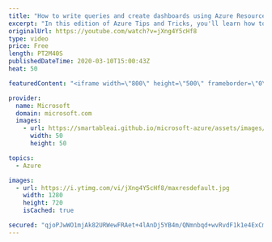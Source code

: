 ```yaml
---
title: "How to write queries and create dashboards using Azure Resource Graph | Azure Tips and Tricks"
excerpt: "In this edition of Azure Tips and Tricks, you'll learn how to write queries and create dashboards using the full power of Azure Resource Graph.   For more tips and tricks, visit: http://azuredev.tips    Get started with 12 months of free services and $200 USD in credit. Create your free account today"
originalUrl: https://youtube.com/watch?v=jXng4Y5cHf8
type: video
price: Free
length: PT2M40S
publishedDateTime: 2020-03-10T15:00:43Z
heat: 50

featuredContent: "<iframe width=\"800\" height=\"500\" frameborder=\"0\" src=\"https://www.youtube.com/embed/jXng4Y5cHf8\" allow=\"accelerometer; autoplay; encrypted-media; gyroscope; picture-in-picture\" allowfullscreen></iframe>"

provider:
  name: Microsoft
  domain: microsoft.com
  images:
    - url: https://smartableai.github.io/microsoft-azure/assets/images/organizations/microsoft.com-50x50.jpg
      width: 50
      height: 50

topics:
  - Azure

images:
  - url: https://i.ytimg.com/vi/jXng4Y5cHf8/maxresdefault.jpg
    width: 1280
    height: 720
    isCached: true

secured: "qjoPJwWO1mjAk82URWewFRAet+4lAnDj5YB4m/QNmnbqd+wvRvdF1k1e4ExCmNzalYFOnDZFn1/3MDipKQo/Br5razNxZSm8XzNH8ZkxFnWqrO8ciae1kUC1Fo8rBvWeSqEyQF/0/jXzwpr8GlBtkPFctj0JKK7GyWt0I+qHdK5sZIWU+CXZq76ubGVDncnHyt75Y2wu6JL0gpakVhS7BH3wE5hMxJr/v+7TyXpxKxOhKcx+4FLN5fehwUyUOnJVOH0z/UluxjHbkQ75Vh5vMlrUnaMkXYqvOkrQRUXz2XyJfX1PyvpuMwgP0fqspgrZ33AOjrOSwN+HVGjnjc1ou/0B//jLMkFxohoLTIjcJFXHBM2f1NY+EhYwIgLq4n45yXXSJQ+F0lWu2oZBsEpV08JfMaPxd0lv03N1xlKjwwo=;MadbwkWlFYKev9wY1FW85g=="
---
```



